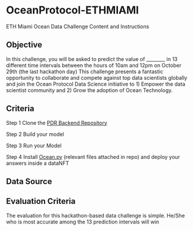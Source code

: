# OceanProtocol-ETHMIAMI
ETH Miami Ocean Data Challenge Content and Instructions 


## Objective 
In this challenge, you will be asked to predict the value of ________ in 13 different time intervals between the hours of 10am and 12pm on October 29th (the last hackathon day)
This challenge presents a fantastic opportunity to collaborate and compete against top data scientists globally and join the Ocean Protocol Data Science initiative to 1) Empower the data scientist community and 2) Grow the adoption of Ocean Technology.

## Criteria
Step 1 Clone the [PDR Backend Repository](https://github.com/oceanprotocol/pdr-backend)

Step 2 Build your model 

Step 3 Run your Model 

Step 4 Install [Ocean.py](https://github.com/nickscavuzzo33/OceanProtocol-ETHMIAMI/blob/main/installoceanpy.md) (relevant files attached in repo) and deploy your answers inside a dataNFT




## Data Source 



## Evaluation Criteria 
The evaluation for this hackathon-based data challenge is simple. He/She who is most accurate among the 13 prediction intervals will win
